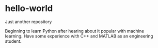 # hello-world
Just another repository

Beginning to learn Python after hearing about it popular with machine learning.  Have some experience with C++ and MATLAB as an engineering student.
